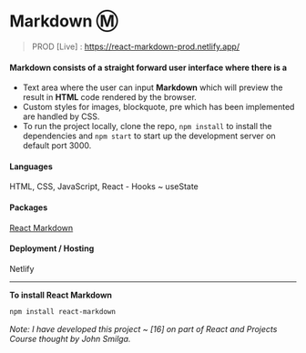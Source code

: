 # Markdown Ⓜ️
> PROD [Live] : https://react-markdown-prod.netlify.app/

#### Markdown consists of a straight forward user interface where there is a
- Text area where the user can input **Markdown** which will preview the result in **HTML** code rendered by the browser.
- Custom styles for images, blockquote, pre which has been implemented are handled by CSS.
- To run the project locally, clone the repo, `npm install` to install the dependencies and `npm start` to start up the development server on default port 3000.

#### Languages 
HTML, CSS, JavaScript, React - Hooks ~ useState

#### Packages
[React Markdown](https://www.npmjs.com/package/react-markdown)

#### Deployment / Hosting
Netlify

---

**To install React Markdown**

```sh
npm install react-markdown
```

*Note: I have developed this project ~ [16] on part of React and Projects Course thought by John Smilga.*
